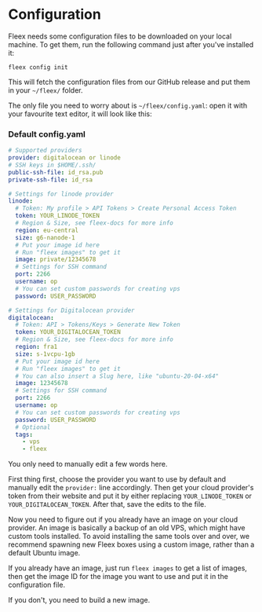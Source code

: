 # Configuration

Fleex needs some configuration files to be downloaded on your local machine.
To get them, run the following command just after you've installed it:

```
fleex config init
```

This will fetch the configuration files from our GitHub release and put them in your `~/fleex/` folder.

The only file you need to worry about is `~/fleex/config.yaml`: open it with your favourite text editor, it will look like this:

### Default config.yaml

```yaml
# Supported providers
provider: digitalocean or linode
# SSH keys in $HOME/.ssh/
public-ssh-file: id_rsa.pub
private-ssh-file: id_rsa

# Settings for linode provider
linode:
  # Token: My profile > API Tokens > Create Personal Access Token
  token: YOUR_LINODE_TOKEN
  # Region & Size, see fleex-docs for more info
  region: eu-central
  size: g6-nanode-1
  # Put your image id here
  # Run "fleex images" to get it
  image: private/12345678
  # Settings for SSH command
  port: 2266
  username: op
  # You can set custom passwords for creating vps 
  password: USER_PASSWORD

# Settings for Digitalocean provider
digitalocean:
  # Token: API > Tokens/Keys > Generate New Token
  token: YOUR_DIGITALOCEAN_TOKEN
  # Region & Size, see fleex-docs for more info
  region: fra1
  size: s-1vcpu-1gb
  # Put your image id here
  # Run "fleex images" to get it
  # You can also insert a Slug here, like "ubuntu-20-04-x64"
  image: 12345678
  # Settings for SSH command
  port: 2266
  username: op
  # You can set custom passwords for creating vps 
  password: USER_PASSWORD
  # Optional
  tags:
    - vps
    - fleex

```

You only need to manually edit a few words here.

First thing first, choose the provider you want to use by default and manually edit the `provider:` line accordingly.
Then get your cloud provider's token from their website and put it by either replacing `YOUR_LINODE_TOKEN` or `YOUR_DIGITALOCEAN_TOKEN`.
After that, save the edits to the file.

Now you need to figure out if you already have an image on your cloud provider.
An image is basically a backup of an old VPS, which might have custom tools installed.
To avoid installing the same tools over and over, we recommend spawning new Fleex boxes using a custom image, rather than a default Ubuntu image.

If you already have an image, just run `fleex images` to get a list of images, then get the image ID for the image you want to use and put it in the configuration file.

If you don't, you need to build a new image.